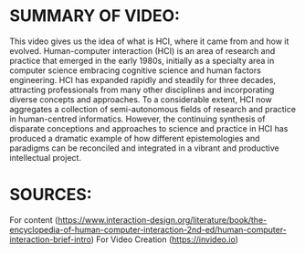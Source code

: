 # SUMMARY OF VIDEO:
This video gives us the idea of what is HCI, where it came from and how it evolved. Human-computer interaction (HCI) is an area of research and practice that emerged in the early 1980s, initially as a specialty area in computer science embracing cognitive science and human factors engineering. HCI has expanded rapidly and steadily for three decades, attracting professionals from many other disciplines and incorporating diverse concepts and approaches. To a considerable extent, HCI now aggregates a collection of semi-autonomous fields of research and practice in human-centred informatics. However, the continuing synthesis of disparate conceptions and approaches to science and practice in HCI has produced a dramatic example of how different epistemologies and paradigms can be reconciled and integrated in a vibrant and productive intellectual project.
# SOURCES:
For content (https://www.interaction-design.org/literature/book/the-encyclopedia-of-human-computer-interaction-2nd-ed/human-computer-interaction-brief-intro)
For Video Creation (https://invideo.io)
